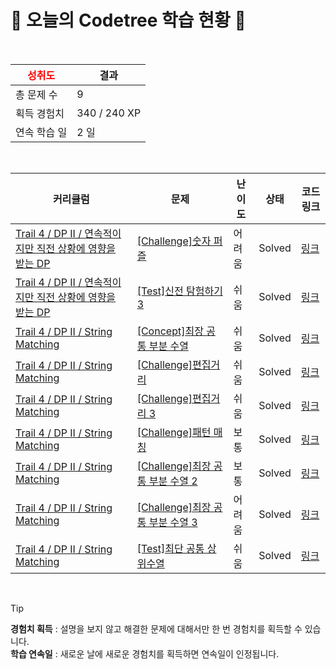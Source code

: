 # 🌲 오늘의 Codetree 학습 현황 🌲

<br />

| <span style="color:red;display:block;text-align:center;"> **성취도**</span> | 결과 |
|---|---|
| 총 문제 수 | 9 |
| 획득 경험치 | 340 / 240 XP |
| 연속 학습 일 | 2 일 |

<br />

|커리큘럼|문제|난이도|상태|코드 링크|
|---|---|---|---|---|
|[Trail 4 / DP II / 연속적이지만 직전 상황에 영향을 받는 DP](https://www.codetree.ai/trail-info/intermediate-low/)|[[Challenge]숫자 퍼즐](https://www.codetree.ai/trails/complete/curated-cards/challenge-number-puzzle/)|어려움|Solved|[링크](https://github.com/Green-grape/codetree/blob/main/250602/%EC%88%AB%EC%9E%90%20%ED%8D%BC%EC%A6%90/number-puzzle.py)|
|[Trail 4 / DP II / 연속적이지만 직전 상황에 영향을 받는 DP](https://www.codetree.ai/trail-info/intermediate-low/)|[[Test]신전 탐험하기 3](https://www.codetree.ai/trails/complete/curated-cards/test-explore-temple-3/)|쉬움|Solved|[링크](https://github.com/Green-grape/codetree/blob/main/250602/%EC%8B%A0%EC%A0%84%20%ED%83%90%ED%97%98%ED%95%98%EA%B8%B0%203/explore-temple-3.py)|
|[Trail 4 / DP II / String Matching](https://www.codetree.ai/trail-info/intermediate-low/)|[[Concept]최장 공통 부분 수열](https://www.codetree.ai/trails/complete/curated-cards/intro-longest-common-sequence/)|쉬움|Solved|[링크](https://github.com/Green-grape/codetree/blob/main/250602/%EC%B5%9C%EC%9E%A5%20%EA%B3%B5%ED%86%B5%20%EB%B6%80%EB%B6%84%20%EC%88%98%EC%97%B4/longest-common-sequence.py)|
|[Trail 4 / DP II / String Matching](https://www.codetree.ai/trail-info/intermediate-low/)|[[Challenge]편집거리](https://www.codetree.ai/trails/complete/curated-cards/challenge-edit-distance/)|쉬움|Solved|[링크](https://github.com/Green-grape/codetree/blob/main/250602/%ED%8E%B8%EC%A7%91%EA%B1%B0%EB%A6%AC/edit-distance.py)|
|[Trail 4 / DP II / String Matching](https://www.codetree.ai/trail-info/intermediate-low/)|[[Challenge]편집거리 3](https://www.codetree.ai/trails/complete/curated-cards/challenge-edit-distance-3/)|쉬움|Solved|[링크](https://github.com/Green-grape/codetree/blob/main/250602/%ED%8E%B8%EC%A7%91%EA%B1%B0%EB%A6%AC%203/edit-distance-3.py)|
|[Trail 4 / DP II / String Matching](https://www.codetree.ai/trail-info/intermediate-low/)|[[Challenge]패턴 매칭](https://www.codetree.ai/trails/complete/curated-cards/challenge-pattern-matching/)|보통|Solved|[링크](https://github.com/Green-grape/codetree/blob/main/250602/%ED%8C%A8%ED%84%B4%20%EB%A7%A4%EC%B9%AD/pattern-matching.py)|
|[Trail 4 / DP II / String Matching](https://www.codetree.ai/trail-info/intermediate-low/)|[[Challenge]최장 공통 부분 수열 2](https://www.codetree.ai/trails/complete/curated-cards/challenge-longest-common-sequence-2/)|보통|Solved|[링크](https://github.com/Green-grape/codetree/blob/main/250602/%EC%B5%9C%EC%9E%A5%20%EA%B3%B5%ED%86%B5%20%EB%B6%80%EB%B6%84%20%EC%88%98%EC%97%B4%202/longest-common-sequence-2.py)|
|[Trail 4 / DP II / String Matching](https://www.codetree.ai/trail-info/intermediate-low/)|[[Challenge]최장 공통 부분 수열 3](https://www.codetree.ai/trails/complete/curated-cards/challenge-longest-common-sequence-3/)|어려움|Solved|[링크](https://github.com/Green-grape/codetree/blob/main/250602/%EC%B5%9C%EC%9E%A5%20%EA%B3%B5%ED%86%B5%20%EB%B6%80%EB%B6%84%20%EC%88%98%EC%97%B4%203/longest-common-sequence-3.py)|
|[Trail 4 / DP II / String Matching](https://www.codetree.ai/trail-info/intermediate-low/)|[[Test]최단 공통 상위수열](https://www.codetree.ai/trails/complete/curated-cards/test-shortest-common-supersubsequence/)|쉬움|Solved|[링크](https://github.com/Green-grape/codetree/blob/main/250602/%EC%B5%9C%EB%8B%A8%20%EA%B3%B5%ED%86%B5%20%EC%83%81%EC%9C%84%EC%88%98%EC%97%B4/shortest-common-supersubsequence.py)|


<br />

> [!TIP]
> **경험치 획득** : 설명을 보지 않고 해결한 문제에 대해서만 한 번 경험치를 획득할 수 있습니다.  
> **학습 연속일** : 새로운 날에 새로운 경험치를 획득하면 연속일이 인정됩니다.

